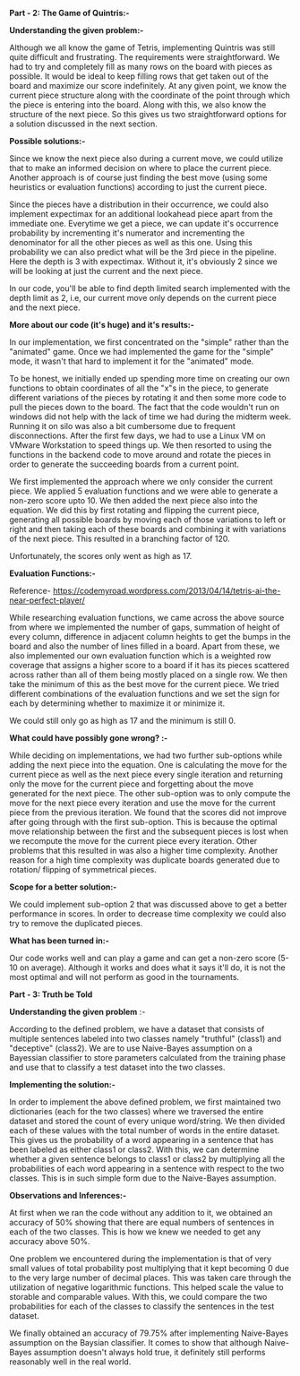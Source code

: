 **Part - 2: The Game of Quintris:-**

**Understanding the given problem:-**

Although we all know the game of Tetris, implementing Quintris was still quite difficult and frustrating. The requirements were straightforward. We had to try and completely fill as many rows on the board with pieces as possible. It would be ideal to keep filling rows that get taken out of the board and maximize our score indefinitely. At any given point, we know the current piece structure along with the coordinate of the point through which the piece is entering into the board. Along with this, we also know the structure of the next piece. So this gives us two straightforward options for a solution discussed in the next section.

**Possible solutions:-**

Since we know the next piece also during a current move, we could utilize that to make an informed decision on where to place the current piece. Another approach is of course just finding the best move (using some heuristics or evaluation functions) according to just the current piece.

Since the pieces have a distribution in their occurrence, we could also implement expectimax for an additional lookahead piece apart from the immediate one. Everytime we get a piece, we can update it&#39;s occurrence probability by incrementing it&#39;s numerator and incrementing the denominator for all the other pieces as well as this one. Using this probability we can also predict what will be the 3rd piece in the pipeline. Here the depth is 3 with expectimax. Without it, it&#39;s obviously 2 since we will be looking at just the current and the next piece.

In our code, you&#39;ll be able to find depth limited search implemented with the depth limit as 2, i.e, our current move only depends on the current piece and the next piece.

**More about our code (it&#39;s huge) and it&#39;s results:-**

In our implementation, we first concentrated on the &quot;simple&quot; rather than the &quot;animated&quot; game. Once we had implemented the game for the &quot;simple&quot; mode, it wasn&#39;t that hard to implement it for the &quot;animated&quot; mode.

To be honest, we initially ended up spending more time on creating our own functions to obtain coordinates of all the &quot;x&quot;s in the piece, to generate different variations of the pieces by rotating it and then some more code to pull the pieces down to the board. The fact that the code wouldn&#39;t run on windows did not help with the lack of time we had during the midterm week. Running it on silo was also a bit cumbersome due to frequent disconnections. After the first few days, we had to use a Linux VM on VMware Workstation to speed things up. We then resorted to using the functions in the backend code to move around and rotate the pieces in order to generate the succeeding boards from a current point.

We first implemented the approach where we only consider the current piece. We applied 5 evaluation functions and we were able to generate a non-zero score upto 10. We then added the next piece also into the equation. We did this by first rotating and flipping the current piece, generating all possible boards by moving each of those variations to left or right and then taking each of these boards and combining it with variations of the next piece. This resulted in a branching factor of 120.

Unfortunately, the scores only went as high as 17.

**Evaluation Functions:-**

Reference- https://codemyroad.wordpress.com/2013/04/14/tetris-ai-the-near-perfect-player/

While researching evaluation functions, we came across the above source from where we implemented the number of gaps, summation of height of every column, difference in adjacent column heights to get the bumps in the board and also the number of lines filled in a board. Apart from these, we also implemented our own evaluation function which is a weighted row coverage that assigns a higher score to a board if it has its pieces scattered across rather than all of them being mostly placed on a single row. We then take the minimum of this as the best move for the current piece. We tried different combinations of the evaluation functions and we set the sign for each by determining whether to maximize it or minimize it.

We could still only go as high as 17 and the minimum is still 0.

**What could have possibly gone wrong? :-**

While deciding on implementations, we had two further sub-options while adding the next piece into the equation. One is calculating the move for the current piece as well as the next piece every single iteration and returning only the move for the current piece and forgetting about the move generated for the next piece. The other sub-option was to only compute the move for the next piece every iteration and use the move for the current piece from the previous iteration. We found that the scores did not improve after going through with the first sub-option. This is because the optimal move relationship between the first and the subsequent pieces is lost when we recompute the move for the current piece every iteration. Other problems that this resulted in was also a higher time complexity. Another reason for a high time complexity was duplicate boards generated due to rotation/ flipping of symmetrical pieces.

**Scope for a better solution:-**

We could implement sub-option 2 that was discussed above to get a better performance in scores. In order to decrease time complexity we could also try to remove the duplicated pieces.

**What has been turned in:-**

Our code works well and can play a game and can get a non-zero score (5-10 on average). Although it works and does what it says it&#39;ll do, it is not the most optimal and will not perform as good in the tournaments.

**Part - 3: Truth be Told**

**Understanding the given problem** :-

According to the defined problem, we have a dataset that consists of multiple sentences labeled into two classes namely &quot;truthful&quot; (class1) and &quot;deceptive&quot; (class2). We are to use Naive-Bayes assumption on a Bayessian classifier to store parameters calculated from the training phase and use that to classify a test dataset into the two classes.

**Implementing the solution:-**

In order to implement the above defined problem, we first maintained two dictionaries (each for the two classes) where we traversed the entire dataset and stored the count of every unique word/string. We then divided each of these values with the total number of words in the entire dataset. This gives us the probability of a word appearing in a sentence that has been labeled as either class1 or class2. With this, we can determine whether a given sentence belongs to class1 or class2 by multiplying all the probabilities of each word appearing in a sentence with respect to the two classes. This is in such simple form due to the Naive-Bayes assumption.

**Observations and Inferences:-**

At first when we ran the code without any addition to it, we obtained an accuracy of 50% showing that there are equal numbers of sentences in each of the two classes. This is how we knew we needed to get any accuracy above 50%.

One problem we encountered during the implementation is that of very small values of total probability post multiplying that it kept becoming 0 due to the very large number of decimal places. This was taken care through the utilization of negative logarithmic functions. This helped scale the value to storable and comparable values. With this, we could compare the two probabilities for each of the classes to classify the sentences in the test dataset.

We finally obtained an accuracy of 79.75% after implementing Naive-Bayes assumption on the Baysian classifier. It comes to show that although Naive-Bayes assumption doesn&#39;t always hold true, it definitely still performs reasonably well in the real world.
